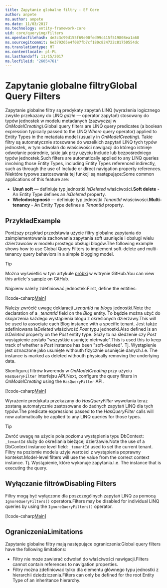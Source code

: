 ```yaml
---
title: Zapytanie globalne filtry - EF Core
author: anpete
ms.author: anpete
ms.date: 11/03/2017
ms.technology: entity-framework-core
uid: core/querying/filters
ms.openlocfilehash: 4e3c3c99d155f69e00fed99c415f519808ea1a68
ms.sourcegitcommit: 6e379265e4f087fb7cf180c824722c81750554dc
ms.translationtype: MT
ms.contentlocale: pl-PL
ms.lasthandoff: 11/15/2017
ms.locfileid: "26054761"
---
```

# <a name="global-query-filters"></a><span data-ttu-id="5e8b3-102">Zapytanie globalne filtry</span><span class="sxs-lookup"><span data-stu-id="5e8b3-102">Global Query Filters</span></span>

<span data-ttu-id="5e8b3-103">Zapytanie globalne filtry są predykaty zapytań LINQ (wyrażenia logicznego zwykle przekazany do LINQ *gdzie* — operator zapytań) stosowany do typów jednostek w modelu metadanych (zazwyczaj w *OnModelCreating*).</span><span class="sxs-lookup"><span data-stu-id="5e8b3-103">Global query filters are LINQ query predicates (a boolean expression typically passed to the LINQ *Where* query operator) applied to Entity Types in the metadata model (usually in *OnModelCreating*).</span></span> <span data-ttu-id="5e8b3-104">Takie filtry są automatycznie stosowane do wszelkich zapytań LINQ tych typów jednostek, w tym odwołań do właściwości nawigacji do którego istnieje odwołanie pośrednie, takie jak przy użyciu Include lub bezpośredniego typów jednostek.</span><span class="sxs-lookup"><span data-stu-id="5e8b3-104">Such filters are automatically applied to any LINQ queries involving those Entity Types, including Entity Types referenced indirectly, such as through the use of Include or direct navigation property references.</span></span> <span data-ttu-id="5e8b3-105">Niektóre typowe zastosowania tej funkcji są następujące:</span><span class="sxs-lookup"><span data-stu-id="5e8b3-105">Some common applications of this feature are:</span></span>

* <span data-ttu-id="5e8b3-106">**Usuń soft** — definiuje typ jednostki *IsDeleted* właściwości.</span><span class="sxs-lookup"><span data-stu-id="5e8b3-106">**Soft delete** - An Entity Type defines an *IsDeleted* property.</span></span>
* <span data-ttu-id="5e8b3-107">**Wielodostępność** — definiuje typ jednostki *TenantId* właściwości.</span><span class="sxs-lookup"><span data-stu-id="5e8b3-107">**Multi-tenancy** - An Entity Type defines a *TenantId* property.</span></span>

## <a name="example"></a><span data-ttu-id="5e8b3-108">Przykład</span><span class="sxs-lookup"><span data-stu-id="5e8b3-108">Example</span></span>

<span data-ttu-id="5e8b3-109">Poniższy przykład przedstawia użycie filtry globalne zapytania do zaimplementowania zachowania zapytania soft usunięcie i obsługi wielu dzierżawców w modelu prostego obsługi blogów.</span><span class="sxs-lookup"><span data-stu-id="5e8b3-109">The following example shows how to use Global Query Filters to implement soft-delete and multi-tenancy query behaviors in a simple blogging model.</span></span>

> [!TIP]
> <span data-ttu-id="5e8b3-110">Można wyświetlić w tym artykule [próbki](https://github.com/aspnet/EntityFrameworkCore/tree/dev/samples/QueryFilters) w witrynie GitHub.</span><span class="sxs-lookup"><span data-stu-id="5e8b3-110">You can view this article's [sample](https://github.com/aspnet/EntityFrameworkCore/tree/dev/samples/QueryFilters) on GitHub.</span></span>

<span data-ttu-id="5e8b3-111">Najpierw należy zdefiniować jednostek:</span><span class="sxs-lookup"><span data-stu-id="5e8b3-111">First, define the entities:</span></span>

[!code-csharp[Main](../../../efcore-dev/samples/QueryFilters/Program.cs#Entities)]

<span data-ttu-id="5e8b3-112">Należy zwrócić uwagę deklaracji __tenantId_ na _blogu_ jednostki.</span><span class="sxs-lookup"><span data-stu-id="5e8b3-112">Note the declaration of a __tenantId_ field on the _Blog_ entity.</span></span> <span data-ttu-id="5e8b3-113">To będzie można użyć do skojarzenia każdego wystąpienia blogu z określonych dzierżawy.</span><span class="sxs-lookup"><span data-stu-id="5e8b3-113">This will be used to associate each Blog instance with a specific tenant.</span></span> <span data-ttu-id="5e8b3-114">Jest także zdefiniowana _IsDeleted_ właściwość _Post_ typu jednostki.</span><span class="sxs-lookup"><span data-stu-id="5e8b3-114">Also defined is an _IsDeleted_ property on the _Post_ entity type.</span></span> <span data-ttu-id="5e8b3-115">Służy to na śledzenie czy _Post_ wystąpienie zostało "wszystkie usunięte nietrwale".</span><span class="sxs-lookup"><span data-stu-id="5e8b3-115">This is used this to keep track of whether a _Post_ instance has been "soft-deleted".</span></span> <span data-ttu-id="5e8b3-116">Tj. Wystąpienie jest oznaczone jako usunięte withouth fizycznie usunięcie danych.</span><span class="sxs-lookup"><span data-stu-id="5e8b3-116">I.e. The instance is marked as deleted withouth physically removing the underlying data.</span></span>

<span data-ttu-id="5e8b3-117">Skonfiguruj filtrów kwerendy w _OnModelCreating_ przy użyciu ```HasQueryFilter``` interfejsu API.</span><span class="sxs-lookup"><span data-stu-id="5e8b3-117">Next, configure the query filters in _OnModelCreating_ using the ```HasQueryFilter``` API.</span></span>

[!code-csharp[Main](../../../efcore-dev/samples/QueryFilters/Program.cs#Configuration)]

<span data-ttu-id="5e8b3-118">Wyrażenie predykatu przekazany do _HasQueryFilter_ wywołania teraz zostaną automatycznie zastosowane do żadnych zapytań LINQ dla tych typów.</span><span class="sxs-lookup"><span data-stu-id="5e8b3-118">The predicate expressions passed to the _HasQueryFilter_ calls will now automatically be applied to any LINQ queries for those types.</span></span>

> [!TIP]
> <span data-ttu-id="5e8b3-119">Zwróć uwagę na użycie pola poziomu wystąpienia typu DbContext: ```_tenantId``` służy do określania bieżącej dzierżawie.</span><span class="sxs-lookup"><span data-stu-id="5e8b3-119">Note the use of a DbContext instance level field: ```_tenantId``` used to set the current tenant.</span></span> <span data-ttu-id="5e8b3-120">Filtry na poziomie modelu użyje wartości z wystąpienia poprawny kontekst.</span><span class="sxs-lookup"><span data-stu-id="5e8b3-120">Model-level filters will use the value from the correct context instance.</span></span> <span data-ttu-id="5e8b3-121">Tj. Wystąpienie, które wykonuje zapytania.</span><span class="sxs-lookup"><span data-stu-id="5e8b3-121">I.e. The instance that is executing the query.</span></span>

## <a name="disabling-filters"></a><span data-ttu-id="5e8b3-122">Wyłączanie filtrów</span><span class="sxs-lookup"><span data-stu-id="5e8b3-122">Disabling Filters</span></span>

<span data-ttu-id="5e8b3-123">Filtry mogą być wyłączone dla poszczególnych zapytań LINQ za pomocą ```IgnoreQueryFilters()``` operatora.</span><span class="sxs-lookup"><span data-stu-id="5e8b3-123">Filters may be disabled for individual LINQ queries by using the ```IgnoreQueryFilters()``` operator.</span></span>

[!code-csharp[Main](../../../efcore-dev/samples/QueryFilters/Program.cs#IgnoreFilters)]

## <a name="limitations"></a><span data-ttu-id="5e8b3-124">Ograniczenia</span><span class="sxs-lookup"><span data-stu-id="5e8b3-124">Limitations</span></span>

<span data-ttu-id="5e8b3-125">Zapytanie globalne filtry mają następujące ograniczenia:</span><span class="sxs-lookup"><span data-stu-id="5e8b3-125">Global query filters have the following limitations:</span></span>

* <span data-ttu-id="5e8b3-126">Filtry nie może zawierać odwołań do właściwości nawigacji.</span><span class="sxs-lookup"><span data-stu-id="5e8b3-126">Filters cannot contain references to navigation properties.</span></span>
* <span data-ttu-id="5e8b3-127">Filtry można zdefiniować tylko dla elementu głównego typu jednostki z hierarchii dziedziczenia.</span><span class="sxs-lookup"><span data-stu-id="5e8b3-127">Filters can only be defined for the root Entity Type of an inheritance hierarchy.</span></span>

